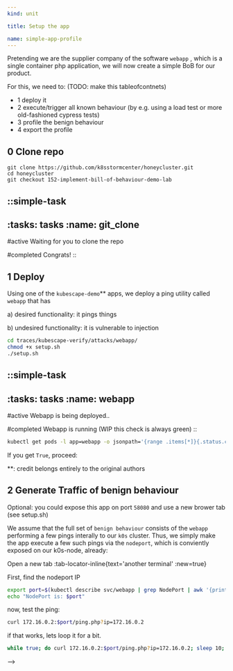 ```yaml
---
kind: unit

title: Setup the app

name: simple-app-profile
---
```


Pretending we are the supplier company of the software `webapp` , which is a single container php application,
we will now create a simple BoB for our product.

For this, we need to:  (TODO: make this tableofcontnets)
 
* 1 deploy it
* 2 execute/trigger all known behaviour (by e.g. using a load test or more old-fashioned cypress tests)
* 3 profile the benign behaviour
* 4 export the profile

## 0 Clone repo
```git
git clone https://github.com/k8sstormcenter/honeycluster.git
cd honeycluster
git checkout 152-implement-bill-of-behaviour-demo-lab 
```
::simple-task
---
:tasks: tasks
:name: git_clone
---
#active
Waiting for you to clone the repo


#completed
Congrats! 
::

## 1 Deploy
Using one of the `kubescape-demo`** apps, we deploy a ping utility called `webapp` that has

a) desired functionality: it pings things  

b) undesired functionality: it is vulnerable to injection

```sh
cd traces/kubescape-verify/attacks/webapp/
chmod +x setup.sh
./setup.sh
```



::simple-task
---
:tasks: tasks
:name: webapp
---
#active
Webapp is being deployed..

#completed
Webapp is running (WIP this check is always green)
::


```sh
kubectl get pods -l app=webapp -o jsonpath='{range .items[*]}{.status.conditions[?(@.type=="Ready")].status}{"\n"}{end}'
```

If you get `True`, proceed:


**: credit belongs entirely to the original authors

<!-- ```sh
kubectl logs -n honey -l app=node-agent -f -c node-agent
```
or debug:
```sh
kubectl logs -n honey node-agent-<TAB COMPLETE>
```

```
kubectl create ns nginx
kubectl create deployment --image=nginx nginx -n nginx
``` -->

## 2 Generate Traffic of benign behaviour
Optional: you could expose this app on port `58080` and use a new brower tab (see setup.sh)


We assume that the full set of `benign behaviour` consists of the `webapp` performing a few pings interally to our `k0s` cluster. Thus, we simply make the app execute a few such pings via the `nodeport`, which is conviently exposed on our k0s-node, already:


Open a new tab :tab-locator-inline{text='another terminal' :new=true}

First, find the nodeport IP
```sh
export port=$(kubectl describe svc/webapp | grep NodePort | awk '{print $3}' | cut -d '/' -f1)
echo "NodePort is: $port"
```
now, test the ping:

```sh
curl 172.16.0.2:$port/ping.php?ip=172.16.0.2
```
if that works, lets loop it for a bit.

```sh
while true; do curl 172.16.0.2:$port/ping.php?ip=172.16.0.2; sleep 10; done
```


<!-- 


After you did this a couuple of times, check that the profile has recorded this `benign behaviour`
```sh
kubectl describe applicationprofile pod-ping-app 
```

``` json
spec:                                                                            
  6   architectures:                                                                 
  7   - amd64                                                                        
  8   containers:                                                                    
  9   - capabilities:                                                                
 10     - NET_RAW                                                                    
 11     - SETUID                                                                     
 12     endpoints: null                                                              
 13     execs:                                                                       
 14     - args:                                                                      
 15       - /bin/sh                                                                  
 16       - -c                                                                       
 17       - ping -c 4 172.16.0.2                                                     
 18       path: /bin/sh                                                              
 19     - args:                                                                      
 20       - /bin/ping                                                                
 21       - -c                                                                       
 22       - "4"                                                                      
 23       - 172.16.0.2                                                               
 24       path: /bin/ping                                                            
 25     imageID: docker.io/amitschendel/ping-app@sha256:99fe0f297bbaeca1896219486de8d777fa46bd5b0ca
be8488de77405149c524d
 26     imageTag: docker.io/amitschendel/ping-app:latest                             
 27     name: ping-app                                                               
 28     opens:                                                                       
 29     - flags:                                                                     
 30       - O_CLOEXEC                                                                
 31       - O_RDONLY                                                                 
 32       path: /usr/lib/x86_64-linux-gnu/libunistring.so.2.1.0                      
 33     - flags:                                                                     
 34       - O_RDONLY                                                                 
 35       path: /var/www/html/ping.php 
```


We want to wait until the status is completed


::simple-task
---
:tasks: tasks
:name:  profilecomplete
---
#active
Profile is still not complete

#completed
Application profile is now complete
::


```
kubectl describe applicationprofile pod-ping-app 
...
...
Annotations:  kubescape.io/completion: partial
              kubescape.io/instance-id: apiVersion-v1/namespace-default/kind-Pod/name-ping-app
              kubescape.io/resource-size: 9
              kubescape.io/status: completed
```

Now, we must save this above file onto disk:

```sh
kubectl describe applicationprofile pod-ping-app 
```


<!-- [Debug: restart the nodeagent]

```sh
kubectl rollout restart ds -n honey node-agent 
``` -->
<!-- 
## Test
So, we are done here, but we could - just for kicks - verify that kubescape is now watching for anything that was not previously recorded as `benign` and execute a simple injection like so:

in Tab 1 tail the logs again
```sh
kubectl logs -n honey -l app=node-agent -f -c node-agent
```
and in Tab 2, let's do something malicious

```sh
curl 172.16.0.2:31158/ping.php?ip=172.16.0.2,ls
```


**: credit belongs entirely to the original authors

```yaml
Name:         pod-ping-app
Namespace:    default
Labels:       kubescape.io/workload-api-version=v1
              kubescape.io/workload-kind=Pod
              kubescape.io/workload-name=ping-app
              kubescape.io/workload-namespace=default
              kubescape.io/workload-resource-version=1966
Annotations:  kubescape.io/completion: partial
              kubescape.io/instance-id: apiVersion-v1/namespace-default/kind-Pod/name-ping-app
              kubescape.io/resource-size: 9
              kubescape.io/status: completed
              kubescape.io/wlid: wlid://cluster-honeycluster/namespace-default/pod-ping-app
API Version:  spdx.softwarecomposition.kubescape.io/v1beta1
Kind:         ApplicationProfile
Metadata:
  Creation Timestamp:  2025-04-15T19:47:13Z
  Resource Version:    4
  UID:                 08396cda-4519-48ce-9c7c-9d530a19123a
Spec:
  Architectures:
    amd64
  Containers:
    Capabilities:
      NET_RAW
      SETUID
    Endpoints:  <nil>
    Execs:
      Args:
        /bin/sh
        -c
        ping -c 4 172.16.0.2
      Path:  /bin/sh
      Args:
        /bin/ping
        -c
        4
        172.16.0.2
      Path:     /bin/ping
    Image ID:   docker.io/amitschendel/ping-app@sha256:99fe0f297bbaeca1896219486de8d777fa46bd5b0cabe8488de77405149c524d
    Image Tag:  docker.io/amitschendel/ping-app:latest
    Name:       ping-app
    Opens:
      Flags:
        O_CLOEXEC
        O_RDONLY
      Path:  /usr/lib/x86_64-linux-gnu/libunistring.so.2.1.0
      Flags:
        O_RDONLY
      Path:  /var/www/html/ping.php
      Flags:
        O_CLOEXEC
        O_RDONLY
      Path:  /etc/ld.so.cache
      Flags:
        O_CLOEXEC
        O_RDONLY
      Path:  /lib/x86_64-linux-gnu/libc-2.31.so
      Flags:
        O_CLOEXEC
        O_RDONLY
      Path:  /lib/x86_64-linux-gnu/libcap.so.2.44
      Flags:
        O_CLOEXEC
        O_RDONLY
      Path:  /usr/lib/x86_64-linux-gnu/libidn2.so.0.3.7
      Flags:
        O_CLOEXEC
        O_RDONLY
      Path:  /lib/x86_64-linux-gnu/libresolv-2.31.so
    Rule Policies:
      R0001:
      R0002:
      R0003:
      R0004:
      R0005:
      R0006:
      R0007:
      R0008:
      R0009:
      R0010:
      R0011:
      R1000:
      R1001:
      R1002:
      R1003:
      R1004:
      R1005:
      R1006:
      R1007:
      R1008:
      R1009:
      R1010:
      R1011:
      R1012:
      R1015:
      R1030:
    Seccomp Profile:
      Spec:
        Default Action:  
    Syscalls:
      accept4
      access
      arch_prctl
      brk
      capget
      capset
      chdir
      clone
      close
      connect
      dup2
      execve
      exit_group
      fcntl
      fstat
      getcwd
      getegid
      geteuid
      getgid
      getpid
      getppid
      getrandom
      getsockname
      getsockopt
      getuid
      ioctl
      lstat
      mmap
      mprotect
      munmap
      openat
      pipe2
      poll
      prctl
      prlimit64
      read
      recvmsg
      rt_sigaction
      rt_sigprocmask
      rt_sigreturn
      select
      sendto
      setitimer
      setsockopt
      setuid
      shutdown
      socket
      stat
      times
      vfork
      wait4
      write
      writev
Status:
Events:  <none>
``` --> -->